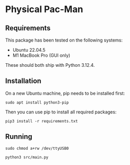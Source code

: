 # Physical Pac-Man
## Requirements
This package has been tested on the following systems:
- Ubuntu 22.04.5
- M1 MacBook Pro (GUI only)

These should both ship with Python 3.12.4.

## Installation
On a new Ubuntu machine, pip needs to be installed first:
```
sudo apt install python3-pip
```

Then you can use pip to install all required packages:
```
pip3 install -r requirements.txt
```

## Running
```
sudo chmod a+rw /dev/ttyUSB0
```

```
python3 src/main.py
```
